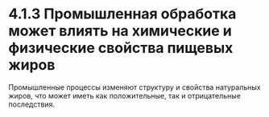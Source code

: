 # 4.1.3 Промышленная обработка может влиять на химические и физические свойства пищевых жиров

Промышленные процессы изменяют структуру и свойства натуральных жиров, что может иметь как положительные, так и отрицательные последствия.
